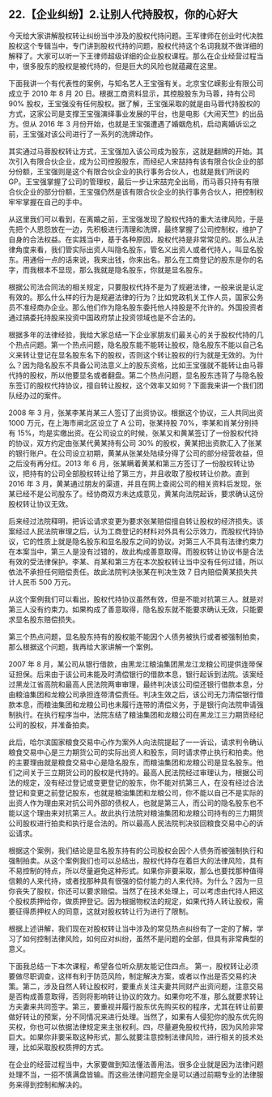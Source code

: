 ## 22.【企业纠纷】2.让别人代持股权，你的心好大
今天给大家讲解股权转让纠纷当中涉及的股权代持问题。王军律师在创业时代决胜股权这个专辑当中，专门讲到股权代持的问题，股权代持这个名词我就不做详细的解释了。大家可以听一下王律师超级详细的企业股权课程。那么在企业经营过程当中，很多股东的股权是被代持的，但是巨大的风险也就蕴藏在这里。


下面我讲一个有代表性的案例，与知名艺人王宝强有关。北京宝亿嵘影业有限公司成立于 2010 年 8 月 20 日。根据工商资料显示，其控股股东为马蓉，持有公司 90% 股权，王宝强没有任何股权。据了解，王宝强采取的就是由马蓉代持股权的方式，这家公司是支撑王宝强演绎事业发展的平台，也是电影《大闹天竺》的出品方。但从 2016 年 3 月份开始，也就是王宝强遭遇了婚姻危机，启动离婚诉讼之前，王宝强对该公司进行了一系列的洗牌动作。


其实通过马蓉股权转让方式，王宝强加入该公司成为股东，这就是翻牌的开始。其次引入有限合伙企业，成为公司控股股东，而经纪人宋喆持有该有限合伙企业的部分份额，王宝强则是这个有限合伙企业的执行事务合伙人，也就是我们所说的 GP。王宝强掌握了公司的管理权，最后一步让宋喆完全出局，而马蓉只持有有限合伙企业的部分份额，王宝强仍然是该有限合伙企业的执行事务合伙人，把控制权牢牢掌握在自己的手中。


从这里我们可以看到，在离婚之前，王宝强发现了股权代持的重大法律风险，于是先把个人恩怨放在一边，先积极进行清理和洗牌，最终掌握了公司控制权，维护了自身的合法权益。在实践当中，基于各种原因，股权代持是非常常见的。那么从法律角度来看，我们管实际出资人叫隐名股东，管名义出资人或者代持人，叫显名股东。用通俗一点的话来说，我来出钱，你来出名。那么在工商登记的股东是你的名字，而我根本不显现，那么我就是隐名股东，你就是显名股东。


根据公司法合同法的相关规定，只要股权代持不是为了规避法律，一般来说是认定有效的。那么什么样的行为是规避法律的行为？比如党政机关工作人员，国家公务员不准经商办企业。那么他们作为隐名股东委托他人持股是不允许的。外国投资者通过搞委托持股来投资中国政府禁止投资领域也是不合法的。


根据多年的法律经验，我给大家总结一下企业家朋友们最关心的关于股权代持的几个热点问题。第一个热点问题，隐名股东能不能转让股权，隐名股东不能以自己名义来转让登记在显名股东名下的股权，否则这个转让股权的行为就是无效的。为什么？因为隐名股东不具备公司法意义上的股东资格，比如王宝强就不能转让由马蓉代持的股权，所以他要显名或者翻盘。第二个热点问题，显名股东违背了与隐名股东签订的股权代持协议，擅自转让股权，这个效率又如何？下面我来讲一个我们团队经办过的案件。


2008 年 3 月，张某李某肖某三人签订了出资协议。根据这个协议，三人共同出资 1000 万元，在上海市闸北区设立了 A 公司，张某持股 70%，李某和肖某分别持有 15%，均是实缴出资。在公司设立的时候，张某又和黄某签订了一份股权代持的协议，双方约定由张某代黄某持有公司 30% 的股权，黄某把出资款汇入了张某的银行账户。在公司设立初期，黄某从张某处陆续分得了公司的部分经营收益，但之后没有再分红。2013 年 6 月，张某瞒着黄某和第三方签订了一份股权转让协议，把持有的公司全部股权转让给了第三方，并且收取了股权转让价款。直到 2016 年 3 月，黄某通过朋友的渠道，并且在网上查阅公司的相关资料后发现，张某已经不是公司股东了。经协商双方未达成意见，黄某向法院起诉，要求确认这份股权转让协议无效。


后来经过法院释明，把诉讼请求变更为要求张某赔偿擅自转让股权的经济损失。该案经过人民法院审理之后，认为工商登记的材料对外具有公示效力，而股权代持协议，它的性质上就是隐名股东和显名股东之间的协议。对第三人不具有法律约束力在本案当中，第三人是没有过错的，故此构成善意取得。而股权转让协议书是合法有效的受法律保护。李某、肖某和第三方在本次股权转让当中没有任何过错，所以依法不承担任何赔偿责任。故此法院判决张某在判决生效 7 日内赔偿黄某损失共计人民币 500 万元。


从这个案例我们可以看出，股权代持协议虽然有效，但是不能对抗第三人。就是对第三人没有约束力。如果构成了善意取得，隐名股东就不能要求确认无效，只能要求显名股东赔偿损失。


第三个热点问题，显名股东持有的股权能不能因个人债务被执行或者被强制拍卖，那么根据这个问题，我再给大家讲解一个案例。


2007 年 8 月，某公司从银行借款，由黑龙江粮油集团黑龙江龙粮公司提供连带保证担保。后来由于该公司未能及时清偿银行的借款本息，银行起诉到法院。该案经过黑龙江省高院和最高人民法院两审审理，最终判决该公司偿还银行借款本息，分由粮油集团和龙粮公司承担连带清偿责任。判决生效之后，该公司无力清偿银行借款本息，而粮油集团和龙粮公司也未履行连带的清偿义务，于是银行向法院申请强制执行。在执行程序当中，法院冻结了粮油集团和龙粮公司在黑龙江三力期货经纪公司的股权，并准备拍卖。


此后，哈尔滨国家粮食交易中心作为案外人向法院提起了一一诉讼，请求判令确认粮食交易中心是三力期货公司的实际出资人和股东，同时请求停止执行和拍卖。他的主要理由就是粮食交易中心是隐名股东，而粮油集团和龙粮公司是显名股东。他们之间关于三立期货公司的股权是代持的。最高人民法院经过审理认为，根据公司法的规定，没有经过登记或变更登记的股东，你不能对抗第三人，在没有经过合法登记和变更之前登记股东，也就是粮油集团和龙粮公司，你不能以自己不是实际的出资人作为理由来对抗公司外部的债权人，也就是第三人，而公司的隐名股东也不能以这个理由来对抗第三人。故此执行法院对粮油集团和龙粮公司持有的三力期货公司股权进行拍卖和执行是合法的。所以最高人民法院判决驳回粮食交易中心的诉讼请求。


根据这个案例，我们结论是显名股东持有的公司股权会因个人债务而被强制执行和强制拍卖。从这个案例我们也可以总结出，股权代持存在着巨大的法律风险，具有不易控制的特点，所以尽量避免这种形式。如果你非要采取，那么也要找那种值得信赖的人来代持，或者找那种具有很强的偿付能力的人来代持。为什么？因为一旦你丧失了股权，你还可以要求赔偿。当然了在技术处理上，可以考虑由代持人把这个股权质押给你，做质押登记。因为根据物权法的规定，如果代持人转让股权，需要征得质押权人的同意，这就对股权转让行为进行了限制。


根据上述讲解，我们现在对股权转让当中涉及的常见热点纠纷有了一定的了解，学习了如何控制法律风险，如何应对纠纷，虽然不是问题的全部，但具有非常典型的意义。


下面我总结一下本次课程，希望各位听众朋友能记住四点。 第一，股权转让必须要做尽职调查，这样有利于防范风险，制定解决方案，或者以作出是否交易的决策。第二，涉及自然人转让股权时，要重点关注夫妻共同财产出资问题，注意交易是否构成善意取得，否则将影响转让协议的效力。如果你吃不准，那么就要求转让方夫妻来共同签字。第三，要重视并履行股东优先购买权的程序，尤其在转让前要做好转让的预案，分不同情况来进行处理。当然了，如果有人侵犯你的股东优先购买权，你也可以依据法律规定来主张权利。四，尽量避免股权代持，因为风险非常巨大。如果你非要采取这种形式，那么就要注意控制法律风险，进行相关的技术处理，比如采取股权质押的方式。


在企业的经营过程当中，大家要做到知法懂法善用法。很多企业就是因为法律问题处理不当，一招不慎满盘皆输。而这些法律问题完全是可以通过前期专业的法律服务来得到控制和解决的。

